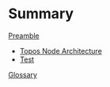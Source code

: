 # Summary

[Preamble](README.md)

- [Topos Node Architecture](topos-node.md)
- [Test](test.md)

[Glossary](glossary.md)
